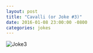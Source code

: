 ```yaml
---
layout: post
title: "Cavalli (or Joke #3)"
date: 2016-01-08 23:00:00 -0800
categories: jokes
---
```


![Joke3](http://xenophene.github.io/joke_3.jpg)
